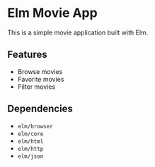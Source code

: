 # Elm Movie App

This is a simple movie application built with Elm.

## Features

-   Browse movies
-   Favorite movies
-   Filter movies


## Dependencies

-   `elm/browser`
-   `elm/core`
-   `elm/html`
-   `elm/http`
- `elm/json`
